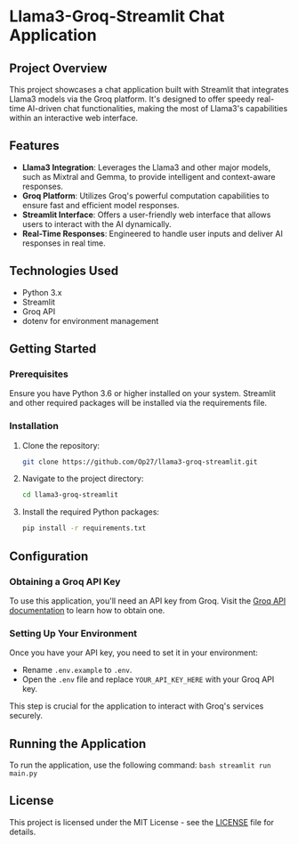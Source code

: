 # Llama3-Groq-Streamlit Chat Application

## Project Overview
This project showcases a chat application built with Streamlit that integrates Llama3 models via the Groq platform. It's designed to offer speedy real-time AI-driven chat functionalities, making the most of Llama3's capabilities within an interactive web interface.

## Features
- **Llama3 Integration**: Leverages the Llama3 and other major models, such as Mixtral and Gemma, to provide intelligent and context-aware responses.
- **Groq Platform**: Utilizes Groq's powerful computation capabilities to ensure fast and efficient model responses.
- **Streamlit Interface**: Offers a user-friendly web interface that allows users to interact with the AI dynamically.
- **Real-Time Responses**: Engineered to handle user inputs and deliver AI responses in real time.

## Technologies Used
- Python 3.x
- Streamlit
- Groq API
- dotenv for environment management

## Getting Started

### Prerequisites
Ensure you have Python 3.6 or higher installed on your system. Streamlit and other required packages will be installed via the requirements file.

### Installation
1. Clone the repository:
    ```bash
    git clone https://github.com/Op27/llama3-groq-streamlit.git
    ```
2. Navigate to the project directory:
    ```bash
    cd llama3-groq-streamlit
    ```
3. Install the required Python packages:
    ```bash
    pip install -r requirements.txt
    ```

## Configuration
### Obtaining a Groq API Key
To use this application, you'll need an API key from Groq. Visit the [Groq API documentation](https://console.groq.com/docs/quickstart) to learn how to obtain one.

### Setting Up Your Environment
Once you have your API key, you need to set it in your environment:
- Rename `.env.example` to `.env`.
- Open the `.env` file and replace `YOUR_API_KEY_HERE` with your Groq API key.

This step is crucial for the application to interact with Groq's services securely.

## Running the Application
To run the application, use the following command:
    ```bash
    streamlit run main.py
    ```

## License
This project is licensed under the MIT License - see the [LICENSE](LICENSE) file for details.
